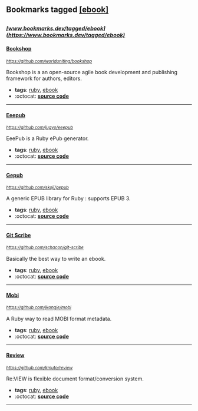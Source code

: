 ## Bookmarks tagged [[ebook]](https://www.bookmarks.dev?q=[ebook])

_<sup><sup>[www.bookmarks.dev/tagged/ebook](https://www.bookmarks.dev/tagged/ebook)</sup></sup>_
---
#### [Bookshop](https://github.com/worlduniting/bookshop)
_<sup>https://github.com/worlduniting/bookshop</sup>_

Bookshop is a an open-source agile book development and publishing framework for authors, editors.
* **tags**: [ruby](../tagged/ruby.md), [ebook](../tagged/ebook.md)
* :octocat: **[source code](https://github.com/worlduniting/bookshop)**
---
#### [Eeepub](https://github.com/jugyo/eeepub)
_<sup>https://github.com/jugyo/eeepub</sup>_

EeePub is a Ruby ePub generator.
* **tags**: [ruby](../tagged/ruby.md), [ebook](../tagged/ebook.md)
* :octocat: **[source code](https://github.com/jugyo/eeepub)**
---
#### [Gepub](https://github.com/skoji/gepub)
_<sup>https://github.com/skoji/gepub</sup>_

A generic EPUB library for Ruby : supports EPUB 3.
* **tags**: [ruby](../tagged/ruby.md), [ebook](../tagged/ebook.md)
* :octocat: **[source code](https://github.com/skoji/gepub)**
---
#### [Git Scribe](https://github.com/schacon/git-scribe)
_<sup>https://github.com/schacon/git-scribe</sup>_

Basically the best way to write an ebook.
* **tags**: [ruby](../tagged/ruby.md), [ebook](../tagged/ebook.md)
* :octocat: **[source code](https://github.com/schacon/git-scribe)**
---
#### [Mobi](https://github.com/jkongie/mobi)
_<sup>https://github.com/jkongie/mobi</sup>_

A Ruby way to read MOBI format metadata.
* **tags**: [ruby](../tagged/ruby.md), [ebook](../tagged/ebook.md)
* :octocat: **[source code](https://github.com/jkongie/mobi)**
---
#### [Review](https://github.com/kmuto/review)
_<sup>https://github.com/kmuto/review</sup>_

Re:VIEW is flexible document format/conversion system.
* **tags**: [ruby](../tagged/ruby.md), [ebook](../tagged/ebook.md)
* :octocat: **[source code](https://github.com/kmuto/review)**
---
